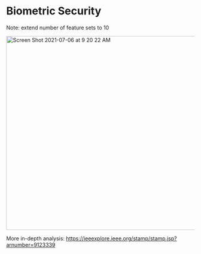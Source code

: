 # Biometric Security
Note: extend number of feature sets to 10

<img width="518" alt="Screen Shot 2021-07-06 at 9 20 22 AM" src="https://user-images.githubusercontent.com/43594876/125118587-c3d97980-e0a4-11eb-8a5d-385cbc0518e5.png">


More in-depth analysis: https://ieeexplore.ieee.org/stamp/stamp.jsp?arnumber=9123339


